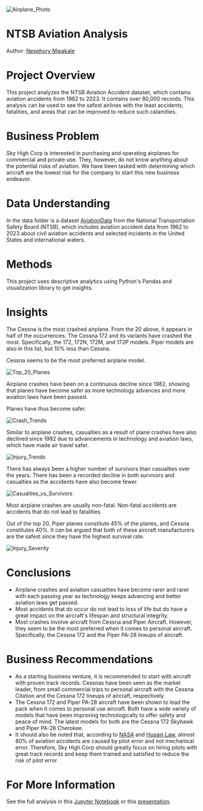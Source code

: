 ![Airplane_Photo](./images/Airplane_Photo.jpg)
# NTSB Aviation Analysis

Author: [Nesphory Mwakale](nrmmwakale07@gmail.com)

# Project Overview
This project analyzes the NTSB Aviation Accident dataset, which contains aviation accidents from 1962 to 2023. It contains over 80,000 records. This analysis can be used to see the safest airlines with the least accidents, fatalities, and areas that can be improved to reduce such calamities.

# Business Problem
Sky High Corp is interested in purchasing and operating airplanes for commercial and private use. They, however, do not know anything about the potential risks of aviation. We have been tasked with determining which aircraft are the lowest risk for the company to start this new business endeavor.

# Data Understanding
In the data folder is a dataset [AviationData](https://www.kaggle.com/datasets/khsamaha/aviation-accident-database-synopses) from the National Transportation Safety Board (NTSB), which includes aviation accident data from 1962 to 2023 about civil aviation accidents and selected incidents in the United States and international waters.


# Methods
This project uses descriptive analytics using Python's Pandas and visualization library to get insights.

# Insights
The Cessna is the most crashed airplane. From the 20 above, it appears in half of the occurrences.
The Cessna 172 and its variants have crashed the most. Specifically, the 172, 172N, 172M, and 172P models.
Piper models are also in this list, but 10% less than Cessna.

Cessna seems to be the most preferred airplane model.

![Top_20_Planes](./images/Top_20_Planes.png)

Airplane crashes have been on a continuous decline since 1982, showing that planes have become safer as more technology advances and more aviation laws have been passed. 

Planes have thus become safer.

![Crash_Trends](./images/Crash_Trends.png)

Similar to airplane crashes, casualties as a result of plane crashes have also declined since 1982 due to advancements in technology and aviation laws, which have made air travel safer.

![Injury_Trends](./images/Injury_Trends.png)

There has always been a higher number of survivors than casualties over the years. There has been a recorded decline in both survivors and casualties as the accidents have also become fewer.

![Casualties_vs_Survivors](./images/Casualties_vs._Survivors.png)

Most airplane crashes are usually non-fatal. Non-fatal accidents are accidents that do not lead to fatalities.

Out of the top 20, Piper planes constitute 45% of the planes, and Cessna constitutes 40%. It can be argued that both of these aircraft manufacturers are the safest since they have the highest survival rate.

![Injury_Severity](./images/Injury_Severity.png)

# Conclusions
- Airplane crashes and aviation casualties have become rarer and rarer with each passing year as technology keeps advancing and better aviation laws get passed. 
- Most accidents that do occur do not lead to loss of life but do have a great impact on the aircraft's lifespan and structural integrity.
- Most crashes involve aircraft from Cessna and Piper Aircraft. However, they seem to be the most preferred when it comes to personal aircraft. Specifically, the Cessna 172 and the Piper PA-28 lineups of aircraft.

# Business Recommendations
* As a starting business venture, it is recommended to start with aircraft with proven track records. Cessnas have been seen as the market leader, from small commercial trips to personal aircraft with the Cessna Citation and the Cessna 172 lineups of aircraft, respectively.
* The Cessna 172 and Piper PA-28 aircraft have been shown to lead the pack when it comes to personal use aircraft. Both have a wide variety of models that have been improving technologically to offer safety and peace of mind. The latest models for both are the Cessna 172 Skyhawk and Piper PA-28 Cherokee.
* It should also be noted that, according to [NASA](https://ntrs.nasa.gov/api/citations/20190001065/downloads/20190001065.pdf) and [Husain Law](https://hlalawfirm.com/8-aviation-accidents-caused-by-human-factors/), almost 80% of aviation accidents are caused by pilot error and not mechanical error. Therefore, Sky High Corp should greatly focus on hiring pilots with great track records and keep them trained and satisfied to reduce the risk of pilot error

# For More Information
See the full analysis in this [Jupyter Notebook](./aviation_accidents.ipynb) or this [presentation](./presentation.pdf).
